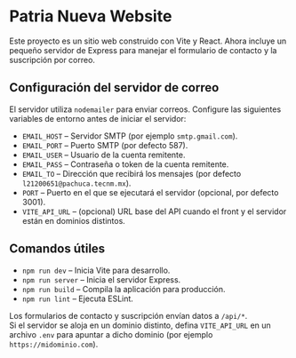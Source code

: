 # Patria Nueva Website

Este proyecto es un sitio web construido con Vite y React. Ahora incluye un pequeño servidor de Express para manejar el formulario de contacto y la suscripción por correo.

## Configuración del servidor de correo

El servidor utiliza `nodemailer` para enviar correos. Configure las siguientes variables de entorno antes de iniciar el servidor:

- `EMAIL_HOST` – Servidor SMTP (por ejemplo `smtp.gmail.com`).
- `EMAIL_PORT` – Puerto SMTP (por defecto 587).
- `EMAIL_USER` – Usuario de la cuenta remitente.
- `EMAIL_PASS` – Contraseña o token de la cuenta remitente.
- `EMAIL_TO`   – Dirección que recibirá los mensajes (por defecto `l21200651@pachuca.tecnm.mx`).
- `PORT`       – Puerto en el que se ejecutará el servidor (opcional, por defecto 3001).
- `VITE_API_URL` – (opcional) URL base del API cuando el front y el servidor están en dominios distintos.

## Comandos útiles

- `npm run dev`     – Inicia Vite para desarrollo.
- `npm run server`  – Inicia el servidor Express.
- `npm run build`   – Compila la aplicación para producción.
- `npm run lint`    – Ejecuta ESLint.

Los formularios de contacto y suscripción envían datos a `/api/*`.  
Si el servidor se aloja en un dominio distinto, defina `VITE_API_URL` en un archivo `.env` para apuntar a dicho dominio (por ejemplo `https://midominio.com`).
